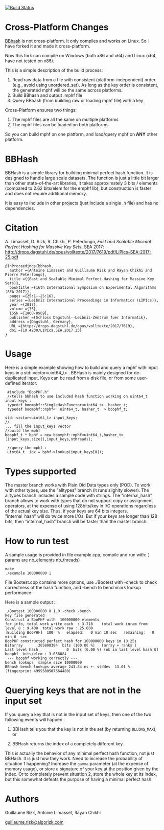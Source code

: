 [![Build Status](https://travis-ci.org/rizkg/BBHash.svg?branch=master)](https://travis-ci.org/rizkg/BBHash)

# Cross-Platform Changes
[BBhash](https://github.com/rizkg/BBHash) is not cross-platform. It only compiles and works on Linux. So I have forked it and made it cross-platform.

Now this fork can compile on Windows (both x86 and x64) and Linux (x64, have not tested on x86).

This is a simple description of the build process:

1. Read raw data from a file with consistent (platform-independent) order (e.g., avoid using unordered_set). As long as the key order is consistent, the generated mphf will be the same across platforms.
2. Build BBhash and output .mphf file
3. Query BBhash (from building raw or loading mphf file) with a key

Cross-Platform ensures two things:
1. The mphf files are all the same on multiple platforms
2. The mphf files can be loaded on both platforms

So you can build mphf on one platform, and load/query mphf on **ANY** other platform.


# BBHash
BBHash is a simple library for building minimal perfect hash function.
It is designed to handle large scale datasets. The function is just a little bit larger than other state-of-the-art libraries, it takes approximately 3 bits / elements (compared to 2.62 bits/elem for the emphf lib), but construction is faster and does not require additional memory. 

It is easy to include in other projects (just include a single .h file) and has no dependencies.

# Citation

A. Limasset, G. Rizk, R. Chikhi, P. Peterlongo, _Fast and Scalable Minimal Perfect Hashing for Massive Key Sets_, SEA 2017: http://drops.dagstuhl.de/opus/volltexte/2017/7619/pdf/LIPIcs-SEA-2017-25.pdf

```
@InProceedings{bbhash,
  author ={Antoine Limasset and Guillaume Rizk and Rayan Chikhi and Pierre Peterlongo},
  title ={{Fast and Scalable Minimal Perfect Hashing for Massive Key Sets}},
  booktitle ={16th International Symposium on Experimental Algorithms (SEA 2017)},
  pages ={25:1--25:16},
  series ={Leibniz International Proceedings in Informatics (LIPIcs)},
  year ={2017},
  volume ={75},
  ISSN ={1868-8969},
  publisher ={Schloss Dagstuhl--Leibniz-Zentrum fuer Informatik},
  address ={Dagstuhl, Germany},
  URL ={http://drops.dagstuhl.de/opus/volltexte/2017/7619},
  doi ={10.4230/LIPIcs.SEA.2017.25}
}
```

# Usage
Here is a simple example showing how to build and query a mphf with input keys in a std::vector<uint64_t> . BBHash is mainly designed for de-duplicated input. Keys can be read from a disk file, or from some user-defined iterator.

     #include "BooPHF.h"
     //tells bbhash to use included hash function working on uint64_t input keys :
     typedef boomphf::SingleHashFunctor<uint64_t>  hasher_t;
     typedef boomphf::mphf<  uint64_t, hasher_t  > boophf_t;
     
    std::vector<uint64_t> input_keys;
    //
    ... fill the input_keys vector
    //build the mphf  
    boophf_t * bphf = new boomphf::mphf<uint64_t,hasher_t>(input_keys.size(),input_keys,nthreads);
     
     //query the mphf :
     uint64_t  idx = bphf->lookup(input_keys[0]);

# Types supported
The master branch works with Plain Old Data types only (POD). To work with other types, use the "alltypes" branch (it runs slighlty slower). The alltypes branch includes a sample code with strings. The "internal_hash" branch allows to work with types that do not support copy or assignment operators, at the expense of using 128bits/key in I/O operations regardless of the actual key size. Thus, if your keys are 64 bits integers, "internal_hash" will do twice more I/Os. But if your keys are longer than 128 bits, then "internal_hash" branch will be faster than the master branch.

# How to run test

A sample usage is provided in file example.cpp, compile and run with: ( params are nb_elements nb_threads)

    make
    ./example 100000000 1
    

File Bootest.cpp contains more options, use ./Bootest with  -check to check correctness of the hash function, and -bench to benchmark lookup performance.
    
Here is a sample output :
    


    ./Bootest 100000000 8 1.0 -check -bench
    key file generated 
    Construct a BooPHF with  100000000 elements  
    for info, total work write each  : 3.718    total work inram from level 8 : 9.408  total work raw : 25.000 
    [Building BooPHF]  100  %   elapsed:   0 min 10 sec   remaining:   0 min 0  sec
    BooPHF constructed perfect hash for 100000000 keys in 10.25s
    Bitarray       305808384  bits (100.00 %)   (array + ranks )
    Last level hash             0  bits (0.00 %) (nb in last level hash 0)
    boophf  bits/elem : 3.058084
     --- boophf working correctly --- 
    bench lookups  sample size 10000000 
    BBhash bench lookups average 243.84 ns +- stddev  13.01 %   (fingerprint 4999580507664480)
 

# Querying keys that are not in the input set

If you query a key that is not in the input set of keys, then one of the two following events will happen: 

1. BBHash tells you that the key is not in the set (by returning `ULLONG_MAX`), or 
     
2. BBHash returns the index of a completely different key. 
     
This is actually the behavior of  any minimal perfect hash function, not just BBHash. It is just how they work. Need to increase the probability of situation 1 happening? Increase the `gamma` parameter (at the expense of memory usage), or store a signature of your key at the position given by the index. Or to completely prevent situation 2, store the whole key at its index, but this somewhat defeats the purpose of having a minimal perfect hash.

# Authors
Guillaume Rizk, Antoine Limasset, Rayan Chikhi

guillaume.rizk@algorizk.com
